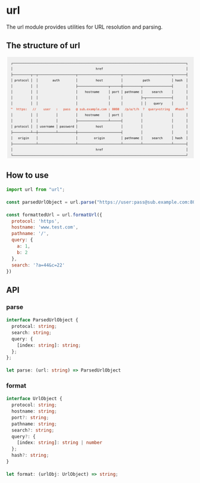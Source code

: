 # url

The url module provides utilities for URL resolution and parsing.

## The structure of url

![href structure](./href-structure.png)

## How to use

```js
import url from "url";

const parsedUrlObject = url.parse("https://user:pass@sub.example.com:8080/p/a/t/h?query=string#hash");

const formattedUrl = url.formatUrl({
  protocol: 'https',
  hostname: 'www.test.com',
  pathname: '/',
  query: {
    a: 1,
    b: 2
  },
  search: '?a=44&c=22'
})
```

## API

### parse

```ts
interface ParsedUrlObject {
  protocal: string;
  search: string;
  query: {
    [index: string]: string;
  };
};

let parse: (url: string) => ParsedUrlObject
```

### format

```ts
interface UrlObject {
  protocol: string;
  hostname: string;
  port?: string;
  pathname: string;
  search?: string;
  query?: {
    [index: string]: string | number
  };
  hash?: string;
}

let format: (urlObj: UrlObject) => string;
```
